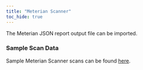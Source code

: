 ```yaml
---
title: "Meterian Scanner"
toc_hide: true
---
```

The Meterian JSON report output file can be imported.

### Sample Scan Data
Sample Meterian Scanner scans can be found [here](https://github.com/DefectDojo/django-DefectDojo/tree/master/unittests/scans/meterian).